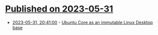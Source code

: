 # [Published on 2023-05-31](index.md)

* [2023-05-31, 20:41:00](https://news.slashdot.org/story/23/05/31/208235/ubuntu-core-as-an-immutable-linux-desktop-base?utm_source=rss1.0mainlinkanon&utm_medium=feed) - [Ubuntu Core as an immutable Linux Desktop base](https://news.slashdot.org/story/23/05/31/208235/ubuntu-core-as-an-immutable-linux-desktop-base?utm_source=rss1.0mainlinkanon&utm_medium=feed)
